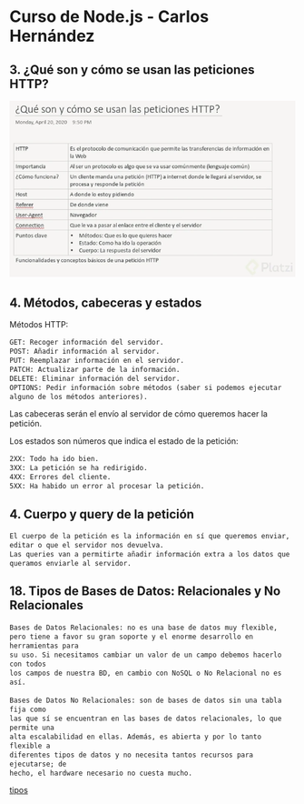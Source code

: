 # Curso de Node.js - Carlos Hernández

## 3. ¿Qué son y cómo se usan las peticiones HTTP?

![img](./http.png)

## 4. Métodos, cabeceras y estados

Métodos HTTP:

    GET: Recoger información del servidor.
    POST: Añadir información al servidor.
    PUT: Reemplazar información en el servidor.
    PATCH: Actualizar parte de la información.
    DELETE: Eliminar información del servidor.
    OPTIONS: Pedir información sobre métodos (saber si podemos ejecutar alguno de los métodos anteriores).

Las cabeceras serán el envío al servidor de cómo queremos hacer la petición.

Los estados son números que indica el estado de la petición:

    2XX: Todo ha ido bien.
    3XX: La petición se ha redirigido.
    4XX: Errores del cliente.
    5XX: Ha habido un error al procesar la petición.

## 4. Cuerpo y query de la petición

    El cuerpo de la petición es la información en sí que queremos enviar, editar o que el servidor nos devuelva.
    Las queries van a permitirte añadir información extra a los datos que queramos enviarle al servidor.

## 18. Tipos de Bases de Datos: Relacionales y No Relacionales

    Bases de Datos Relacionales: no es una base de datos muy flexible,  
    pero tiene a favor su gran soporte y el enorme desarrollo en herramientas para   
    su uso. Si necesitamos cambiar un valor de un campo debemos hacerlo con todos 
    los campos de nuestra BD, en cambio con NoSQL o No Relacional no es así.

    Bases de Datos No Relacionales: son de bases de datos sin una tabla fija como 
    las que sí se encuentran en las bases de datos relacionales, lo que permite una 
    alta escalabilidad en ellas. Además, es abierta y por lo tanto flexible a 
    diferentes tipos de datos y no necesita tantos recursos para ejecutarse; de 
    hecho, el hardware necesario no cuesta mucho.

[tipos](https://platzi.com/comentario/885553/)